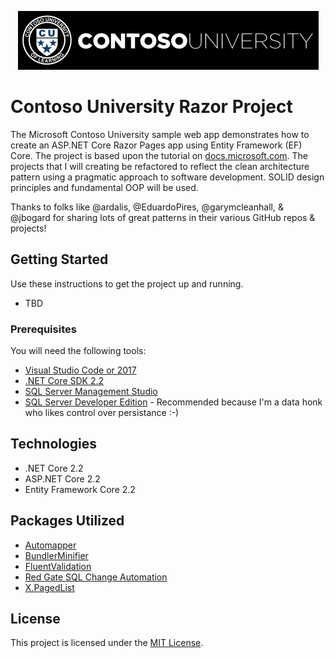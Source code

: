 <p align="center"><img src="_media/contoso-university-02.png"></p>

# Contoso University Razor Project
The Microsoft Contoso University sample web app demonstrates how to create an ASP.NET Core Razor Pages app using Entity Framework (EF) Core. The project is based upon the tutorial on [docs.microsoft.com](https://docs.microsoft.com/en-us/aspnet/core/data/ef-rp/intro?view=aspnetcore-2.2&tabs=visual-studio). The projects that I will creating be refactored to reflect the clean architecture pattern using a pragmatic approach to software development. SOLID design principles and fundamental OOP will be used.  

Thanks to folks like @ardalis, @EduardoPires, @garymcleanhall, & @jbogard for sharing lots of great patterns in their various GitHub repos & projects!

## Getting Started
Use these instructions to get the project up and running.
* TBD

### Prerequisites
You will need the following tools:

* [Visual Studio Code or 2017](https://www.visualstudio.com/downloads/)
* [.NET Core SDK 2.2](https://www.microsoft.com/net/download/dotnet-core/2.2)
* [SQL Server Management Studio](https://docs.microsoft.com/en-us/sql/ssms/download-sql-server-management-studio-ssms)
* [SQL Server Developer Edition](https://www.microsoft.com/en-us/sql-server/sql-server-downloads) - Recommended because I'm a data honk who likes control over persistance :-)

## Technologies
* .NET Core 2.2
* ASP.NET Core 2.2
* Entity Framework Core 2.2

## Packages Utilized 
* [Automapper](https://github.com/AutoMapper/AutoMapper)
* [BundlerMinifier](https://github.com/madskristensen/BundlerMinifier)
* [FluentValidation](https://github.com/JeremySkinner/FluentValidation)
* [Red Gate SQL Change Automation](https://www.red-gate.com/products/sql-development/sql-change-automation/)
* [X.PagedList](https://github.com/dncuug/X.PagedList)

## License

This project is licensed under the [MIT License](license.md).
